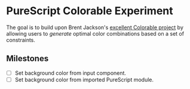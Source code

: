 # PureScript Colorable Experiment

The goal is to build upon Brent Jackson's [excellent Colorable project](http://jxnblk.com/colorable/) by allowing users to _generate_ optimal color combinations based on a set of constraints.

## Milestones

* [ ] Set background color from input component.
* [ ] Set background color from imported PureScript module.
